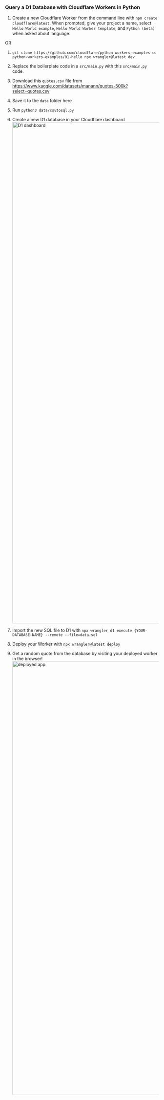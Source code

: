 ### Query a D1 Database with Cloudflare Workers in Python

1. Create a new Cloudflare Worker from the command line with `npm create cloudflare@latest`. When prompted, give your project a name, select `Hello World example`, `Hello World Worker template`, and `Python (beta)` when asked about language.

OR

1. `git clone https://github.com/cloudflare/python-workers-examples
cd python-workers-examples/01-hello
npx wrangler@latest dev`

3. Replace the boilerplate code in a `src/main.py` with this `src/main.py` code.

4. Download this `quotes.csv` file from https://www.kaggle.com/datasets/manann/quotes-500k?select=quotes.csv

5. Save it to the `data` folder here

6. Run `python3 data/csvtosql.py`

7. Create a new D1 database in your Cloudflare dashboard <img width="1642" alt="D1 dashboard" src="https://github.com/user-attachments/assets/6c945c88-1e2e-48a7-bdb9-3295f2a19f26">


8. Import the new SQL file to D1 with `npx wrangler d1 execute {YOUR-DATABASE-NAME} --remote --file=data.sql`

9. Deploy your Worker with `npx wrangler@latest deploy`

10. Get a random quote from the database by visiting your deployed worker in the browser!<img width="1421" alt="deployed app" src="https://github.com/user-attachments/assets/131a2836-2305-4b73-a54a-50dac039108f">
